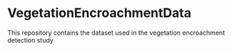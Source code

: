 # VegetationEncroachmentData
This repository contains the dataset used in the vegetation encroachment detection study
